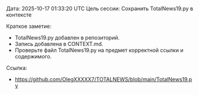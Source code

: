 Дата: 2025-10-17 01:33:20 UTC
Цель сессии: Сохранить TotalNews19.py в контексте

Краткое заметие:
- TotalNews19.py добавлен в репозиторий.
- Запись добавлена в CONTEXT.md.
- Проверьте файл TotalNews19.py на предмет корректной ссылки и содержимого.

Ссылка:
- https://github.com/OlegXXXXX7/TOTALNEWS/blob/main/TotalNews19.py
